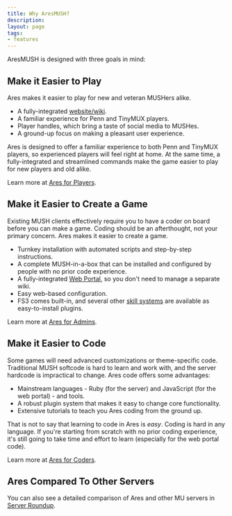 ```yaml
---
title: Why AresMUSH?
description: 
layout: page
tags:
- features
---
```


AresMUSH is designed with three goals in mind:

## Make it Easier to Play

Ares makes it easier to play for new and veteran MUSHers alike.

* A fully-integrated [website/wiki](/web-portal).
* A familiar experience for Penn and TinyMUX players.
* Player handles, which bring a taste of social media to MUSHes.
* A ground-up focus on making a pleasant user experience.

Ares is designed to offer a familiar experience to both Penn and TinyMUX players, so experienced players will feel right at home. At the same time, a fully-integrated  and streamlined commands make the game easier to play for new players and old alike.

Learn more at [Ares for Players](/features/ares-for-players.html).

## Make it Easier to Create a Game

Existing MUSH clients effectively require you to have a coder on board before you can make a game.  Coding should be an afterthought, not your primary concern. Ares makes it easier to create a game.

* Turnkey installation with automated scripts and step-by-step instructions.
* A complete MUSH-in-a-box that can be installed and configured by people with no prior code experience.
* A fully-integrated [Web Portal](/web-portal), so you don't need to manage a separate wiki.
* Easy web-based configuration.
* FS3 comes built-in, and several other [skill systems](/features/skills.html) are available as easy-to-install plugins.

Learn more at [Ares for Admins](/features/ares-for-admins.html).

## Make it Easier to Code

Some games will need advanced customizations or theme-specific code. Traditional MUSH softcode is hard to learn and work with, and the server hardcode is impractical to change. Ares code offers some advantages:

* Mainstream languages - Ruby (for the server) and JavaScript (for the web portal) - and tools.
* A robust plugin system that makes it easy to change core functionality.
* Extensive tutorials to teach you Ares coding from the ground up.

That is not to say that learning to code in Ares is *easy*. Coding is hard in any language. If you're starting from scratch with no prior coding experience, it's still going to take time and effort to learn (especially for the web portal code).

Learn more at [Ares for Coders](/features/ares-for-coders.html).

## Ares Compared To Other Servers

You can also see a detailed comparison of Ares and other MU servers in [Server Roundup](/features/server-roundup.html).
